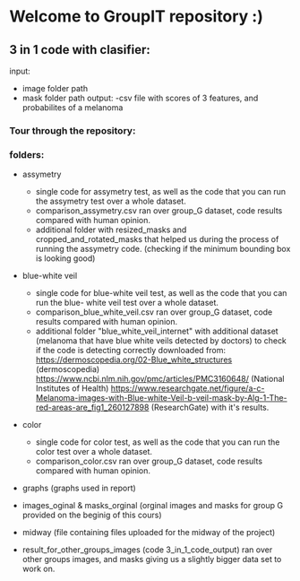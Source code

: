 # Welcome to GroupIT repository :)


## 3 in 1 code with clasifier:
input:
- image folder path
- mask folder path
output:
-csv file with scores of 3 features, and probabilites of a melanoma



### Tour through the repository:
### folders:

- assymetry
    - single code for assymetry test, as well as the code that you can run the assymetry
      test over a whole dataset.
    - comparison_assymetry.csv ran over group_G dataset, code results compared with 
      human opinion.
    - additional folder with resized_masks and cropped_and_rotated_masks that helped us
      during the process of running the assymetry code. (checking if the minimum bounding
      box is looking good)
  
  
- blue-white veil 
    - single code for blue-white veil test, as well as the code that you can run the blue-
      white veil test over a whole dataset.
    - comparison_blue_white_veil.csv ran over group_G dataset, code results compared with 
      human opinion.
    - additional folder "blue_white_veil_internet" with additional dataset (melanoma that
      have blue white veils detected by doctors) to check if the code is detecting
      correctly downloaded from: 
       https://dermoscopedia.org/02-Blue_white_structures
       (dermoscopedia)
       https://www.ncbi.nlm.nih.gov/pmc/articles/PMC3160648/ 
       (National Institutes of Health)
       https://www.researchgate.net/figure/a-c-Melanoma-images-with-Blue-white-Veil-b-veil-mask-by-Alg-1-The-red-areas-are_fig1_260127898
       (ResearchGate)
      with it's results.
      
- color
    - single code for color test, as well as the code that you can run the color
      test over a whole dataset.
    - comparison_color.csv ran over group_G dataset, code results compared with 
      human opinion.
      
- graphs (graphs used in report)

- images_oginal & masks_orginal (orginal images and masks for group G provided on the
  beginig of this cours)
    
- midway (file containing files uploaded for the midway of the project)

- result_for_other_groups_images (code 3_in_1_code_output) ran over other groups images,
  and masks giving us a slightly bigger data set to work on.

 
